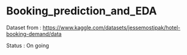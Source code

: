 # Booking_prediction_and_EDA
Dataset from : https://www.kaggle.com/datasets/jessemostipak/hotel-booking-demand/data

Status : On going
